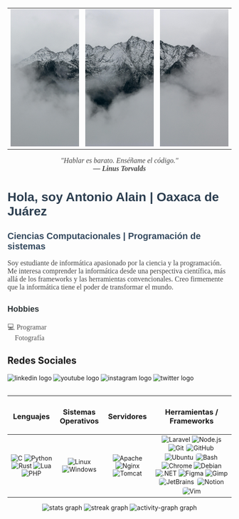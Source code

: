 <table align="center">
  <tr>
    <td><img src="https://raw.githubusercontent.com/ByAntonioMV/ByAntonioMV/main/01.jpg" alt="Banner Antonio" width="250"/></td>
    <td><img src="https://raw.githubusercontent.com/ByAntonioMV/ByAntonioMV/main/02.jpg" alt="Banner Antonio" width="250"/></td>
    <td><img src="https://raw.githubusercontent.com/ByAntonioMV/ByAntonioMV/main/03.jpg" alt="Banner Antonio" width="250"/></td>
  </tr>
</table>

<p align="center" style="font-size: 16px; font-style: italic; font-family: Georgia, serif; color: #444;">
  "Hablar es barato. Enséñame el código."<br>
  <span style="font-size: 1em; font-weight: bold;">— Linus Torvalds</span>
</p>

<h1 style="font-size: 28px; font-weight: bold; font-family: Arial, sans-serif; color: #2c3e50;">
  Hola, soy Antonio Alain | Oaxaca de Juárez
</h1>

<h2 style="font-size: 20px; font-family: Arial, sans-serif; color: #34495e;">
  Ciencias Computacionales | Programación de sistemas
</h2>

<p style="font-size: 16px; max-width: 700px; margin: auto; font-family: Georgia, serif; color: #444;">
  Soy estudiante de informática apasionado por la ciencia y la programación. Me interesa comprender la informática desde una perspectiva científica, más allá de los frameworks y las herramientas convencionales. Creo firmemente que la informática tiene el poder de transformar el mundo.
</p>

<h3 style="font-size: 18px; font-family: Arial, sans-serif; color: #2d3436; margin-top: 30px;">
  Hobbies
</h3>

<ul style="list-style: none; padding: 0; font-size: 16px; font-family: Georgia, serif; color: #555;">
  <li>💻 Programar</li>
  <li>📸 Fotografía</li>
</ul>

<h2 align="left">Redes Sociales</h2>

<div align="left">
  <img src="https://img.shields.io/static/v1?message=LinkedIn&logo=linkedin&label=&color=0077B5&logoColor=white&labelColor=&style=for-the-badge" height="40" alt="linkedin logo"  />
  <img src="https://img.shields.io/static/v1?message=Youtube&logo=youtube&label=&color=FF0000&logoColor=white&labelColor=&style=for-the-badge" height="40" alt="youtube logo"  />
  <img src="https://img.shields.io/static/v1?message=Instagram&logo=instagram&label=&color=E4405F&logoColor=white&labelColor=&style=for-the-badge" height="40" alt="instagram logo"  />
  <img src="https://img.shields.io/static/v1?message=Twitter&logo=twitter&label=&color=1DA1F2&logoColor=white&labelColor=&style=for-the-badge" height="40" alt="twitter logo"  />
</div>

<br>

<table align="center">
  <thead>
    <tr>
      <th align="center"><h3>Lenguajes</h3></th>
      <th align="center"><h3>Sistemas Operativos</h3></th>
      <th align="center"><h3>Servidores</h3></th>
      <th align="center"><h3>Herramientas / Frameworks</h3></th>
    </tr>
  </thead>
  <tbody>
    <tr>
      <td align="center">
        <img src="https://cdn.jsdelivr.net/gh/devicons/devicon/icons/c/c-original.svg" height="40" alt="C"/>
        <img src="https://cdn.jsdelivr.net/gh/devicons/devicon/icons/python/python-original.svg" height="40" alt="Python"/>
        <img src="https://cdn.jsdelivr.net/gh/devicons/devicon/icons/rust/rust-original.svg" height="40" alt="Rust"/>
        <img src="https://cdn.jsdelivr.net/gh/devicons/devicon/icons/lua/lua-original.svg" height="40" alt="Lua"/>
        <img src="https://cdn.jsdelivr.net/gh/devicons/devicon/icons/php/php-original.svg" height="40" alt="PHP"/>
      </td>
      <td align="center">
        <img src="https://cdn.jsdelivr.net/gh/devicons/devicon/icons/linux/linux-original.svg" height="40" alt="Linux"/>
        <img src="https://cdn.jsdelivr.net/gh/devicons/devicon/icons/windows8/windows8-original.svg" height="40" alt="Windows"/>
      </td>
      <td align="center">
        <img src="https://cdn.jsdelivr.net/gh/devicons/devicon/icons/apache/apache-original.svg" height="40" alt="Apache"/>
        <img src="https://cdn.jsdelivr.net/gh/devicons/devicon/icons/nginx/nginx-original.svg" height="40" alt="Nginx"/>
        <img src="https://cdn.jsdelivr.net/gh/devicons/devicon/icons/tomcat/tomcat-original.svg" height="40" alt="Tomcat"/>
      </td>
      <td align="center">
        <img src="https://cdn.jsdelivr.net/gh/devicons/devicon/icons/laravel/laravel-original.svg" height="40" alt="Laravel"/>
        <img src="https://cdn.jsdelivr.net/gh/devicons/devicon/icons/nodejs/nodejs-original.svg" height="40" alt="Node.js"/>
        <img src="https://cdn.jsdelivr.net/gh/devicons/devicon/icons/git/git-original.svg" height="40" alt="Git"/>
        <img src="https://cdn.jsdelivr.net/gh/devicons/devicon/icons/github/github-original.svg" height="40" alt="GitHub" style="background-color: white; border-radius: 6px; padding: 2px;"/>
        <img src="https://cdn.jsdelivr.net/gh/devicons/devicon/icons/ubuntu/ubuntu-plain.svg" height="40" alt="Ubuntu"/>
        <img src="https://cdn.jsdelivr.net/gh/devicons/devicon/icons/bash/bash-original.svg" height="40" alt="Bash" style="background-color: white; border-radius: 6px; padding: 2px;"/>
        <img src="https://cdn.jsdelivr.net/gh/devicons/devicon/icons/chrome/chrome-original.svg" height="40" alt="Chrome"/>
        <img src="https://cdn.jsdelivr.net/gh/devicons/devicon/icons/debian/debian-original.svg" height="40" alt="Debian"/>
        <img src="https://cdn.jsdelivr.net/gh/devicons/devicon/icons/dot-net/dot-net-original.svg" height="40" alt=".NET"/>
        <img src="https://cdn.jsdelivr.net/gh/devicons/devicon/icons/figma/figma-original.svg" height="40" alt="Figma"/>
        <img src="https://cdn.jsdelivr.net/gh/devicons/devicon/icons/gimp/gimp-original.svg" height="40" alt="Gimp"/>
        <img src="https://cdn.jsdelivr.net/gh/devicons/devicon/icons/jetbrains/jetbrains-original.svg" height="40" alt="JetBrains" style="background-color: white; border-radius: 6px; padding: 2px;"/>
        <img src="https://cdn.jsdelivr.net/gh/devicons/devicon/icons/notion/notion-original.svg" height="40" alt="Notion" style="background-color: white; border-radius: 6px; padding: 2px;"/>
        <img src="https://cdn.jsdelivr.net/gh/devicons/devicon/icons/vim/vim-original.svg" height="40" alt="Vim" style="background-color: white; border-radius: 6px; padding: 2px;"/>
      </td>
    </tr>
  </tbody>
</table>

<div align="center">
  <img src="https://github-readme-stats.vercel.app/api?username=ByAntonioMV&hide_title=false&hide_rank=true&show_icons=true&include_all_commits=true&count_private=true&disable_animations=false&theme=dracula&locale=es&hide_border=false&order=1" height="150" alt="stats graph"  />
  <img src="https://streak-stats.demolab.com?user=ByAntonioMV&locale=es&mode=daily&theme=dracula&hide_border=false&border_radius=5&date_format=M%20j%5B,%20Y%5D&order=3" height="150" alt="streak graph"  />
  <img src="https://github-readme-activity-graph.vercel.app/graph?username=ByAntonioMV&radius=16&theme=redical&area=true&order=5&custom_title=Antonio%20Alain%20%7C%20Contribiciones" height="300" alt="activity-graph graph"  />
</div>
